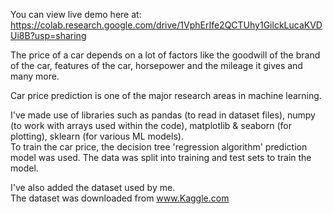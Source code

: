 You can view live demo here at: https://colab.research.google.com/drive/1VphErIfe2QCTUhy1GilckLucaKVDUi8B?usp=sharing 

The price of a car depends on a lot of factors like the goodwill of the brand of the car, features of the car, horsepower and the mileage it gives and many more. 

Car price prediction is one of the major research areas in machine learning. 

I've made use of libraries such as pandas (to read in dataset files), numpy (to work with arrays used within the code), matplotlib & seaborn (for plotting), sklearn (for various ML models).                        
To train the car price, the decision tree 'regression algorithm' prediction model was used.
The data was split into training and test sets to train the model.  

I've also added the dataset used by me.    
The dataset was downloaded from www.Kaggle.com 

